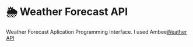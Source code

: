 # 🌦 Weather Forecast API

Weather Forecast Aplication Programming Interface.
I used Ambee[Weather API](https://www.getambee.com/api/weather)